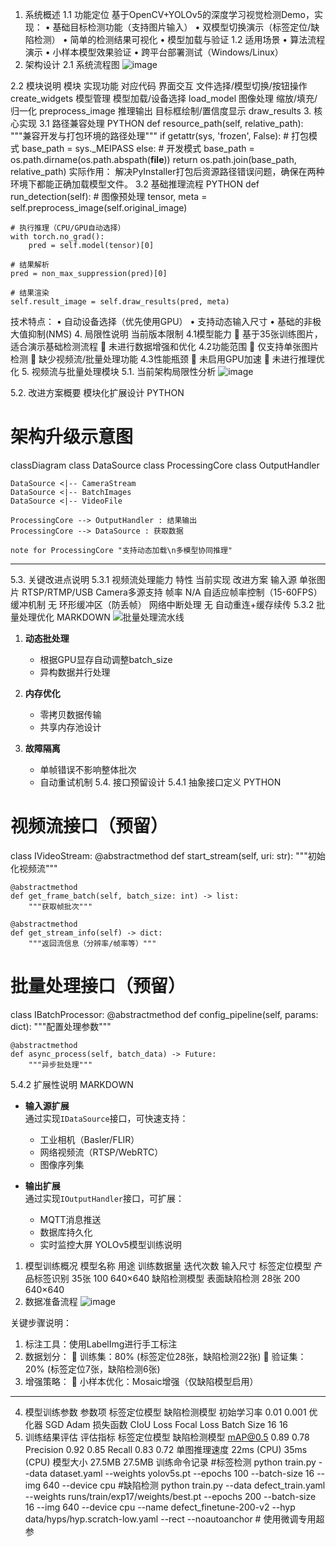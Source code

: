 1. 系统概述
1.1 功能定位
基于OpenCV+YOLOv5的深度学习视觉检测Demo，实现：
•	基础目标检测功能（支持图片输入）
•	双模型切换演示（标签定位/缺陷检测）
•	简单的检测结果可视化
•	模型加载与验证
1.2 适用场景
•	算法流程演示
•	小样本模型效果验证
•	跨平台部署测试（Windows/Linux）
2. 架构设计
2.1 系统流程图
 ![image](https://github.com/user-attachments/assets/1656e3d6-c1fb-4b8b-a1e3-acf8ba4d0b31)

2.2 模块说明
模块	实现功能	对应代码
界面交互	文件选择/模型切换/按钮操作	create_widgets
模型管理	模型加载/设备选择	load_model
图像处理	缩放/填充/归一化	preprocess_image
推理输出	目标框绘制/置信度显示	draw_results
3. 核心实现
3.1 路径兼容处理
PYTHON
def resource_path(self, relative_path):
    """兼容开发与打包环境的路径处理"""
    if getattr(sys, 'frozen', False):  # 打包模式
        base_path = sys._MEIPASS
    else:                             # 开发模式
        base_path = os.path.dirname(os.path.abspath(__file__))
    return os.path.join(base_path, relative_path)
实际作用：
解决PyInstaller打包后资源路径错误问题，确保在两种环境下都能正确加载模型文件。
3.2 基础推理流程
PYTHON
def run_detection(self):
    # 图像预处理
    tensor, meta = self.preprocess_image(self.original_image)
    
    # 执行推理（CPU/GPU自动选择）
    with torch.no_grad():
        pred = self.model(tensor)[0]
    
    # 结果解析
    pred = non_max_suppression(pred)[0]
    
    # 结果渲染
    self.result_image = self.draw_results(pred, meta)
技术特点：
•	自动设备选择（优先使用GPU）
•	支持动态输入尺寸
•	基础的非极大值抑制(NMS)
4. 局限性说明
当前版本限制
4.1模型能力
	基于35张训练图片，适合演示基础检测流程
	未进行数据增强和优化
4.2功能范围
	仅支持单张图片检测
	缺少视频流/批量处理功能
4.3性能瓶颈
	未启用GPU加速
	未进行推理优化
5.	视频流与批量处理模块
5.1. 当前架构局限性分析
 ![image](https://github.com/user-attachments/assets/c3dfecbd-84b6-4b02-ae69-3e9a85e4992f)

5.2. 改进方案概要
模块化扩展设计
PYTHON
# 架构升级示意图
classDiagram
    class DataSource
    class ProcessingCore
    class OutputHandler
    
    DataSource <|-- CameraStream
    DataSource <|-- BatchImages
    DataSource <|-- VideoFile
    
    ProcessingCore --> OutputHandler : 结果输出
    ProcessingCore --> DataSource : 获取数据
    
    note for ProcessingCore "支持动态加载\n多模型协同推理"

________________________________________
5.3. 关键改进点说明
5.3.1 视频流处理能力
特性	当前实现	改进方案
输入源	单张图片	RTSP/RTMP/USB Camera多源支持
帧率	N/A	自适应帧率控制（15-60FPS）
缓冲机制	无	环形缓冲区（防丢帧）
网络中断处理	无	自动重连+缓存续传
5.3.2 批量处理优化
MARKDOWN
![批量处理流水线](data:image/png;base64,...)
1. **动态批处理**  
   - 根据GPU显存自动调整batch_size
   - 异构数据并行处理

2. **内存优化**  
   - 零拷贝数据传输
   - 共享内存池设计

3. **故障隔离**  
   - 单帧错误不影响整体批次
   - 自动重试机制
5.4. 接口预留设计
5.4.1 抽象接口定义
PYTHON
# 视频流接口（预留）
class IVideoStream:
    @abstractmethod
    def start_stream(self, uri: str):
        """初始化视频流"""
    
    @abstractmethod
    def get_frame_batch(self, batch_size: int) -> list:
        """获取帧批次"""
    
    @abstractmethod
    def get_stream_info(self) -> dict:
        """返回流信息（分辨率/帧率等）"""

# 批量处理接口（预留）    
class IBatchProcessor:
    @abstractmethod
    def config_pipeline(self, params: dict):
        """配置处理参数"""
    
    @abstractmethod
    def async_process(self, batch_data) -> Future:
        """异步批处理"""
5.4.2 扩展性说明
MARKDOWN
- **输入源扩展**  
  通过实现`IDataSource`接口，可快速支持：
  - 工业相机（Basler/FLIR）
  - 网络视频流（RTSP/WebRTC）
  - 图像序列集

- **输出扩展**  
  通过实现`IOutputHandler`接口，可扩展：
  - MQTT消息推送
  - 数据库持久化
  - 实时监控大屏
YOLOv5模型训练说明
1. 模型训练概况
模型名称	用途	训练数据量	迭代次数	输入尺寸
标签定位模型	产品标签识别	35张	100	640×640
缺陷检测模型	表面缺陷检测	28张	200	640×640
2. 数据准备流程
 ![image](https://github.com/user-attachments/assets/9f3a10c1-2c7d-4d4b-b796-9ba520eb598a)

关键步骤说明：
1.	标注工具：使用LabelImg进行手工标注
2.	数据划分：
	训练集：80% (标签定位28张，缺陷检测22张)
	验证集：20% (标签定位7张，缺陷检测6张)
3.	增强策略：
	小样本优化：Mosaic增强（仅缺陷模型启用）
________________________________________
4. 模型训练参数
参数项	标签定位模型	缺陷检测模型
初始学习率	0.01	0.001
优化器	SGD	Adam
损失函数	CIoU Loss	Focal Loss
Batch Size	16	16
5. 训练结果评估
评估指标	标签定位模型	缺陷检测模型
mAP@0.5	0.89	0.78
Precision	0.92	0.85
Recall	0.83	0.72
单图推理速度	22ms (CPU)	35ms (CPU)
模型大小	27.5MB	27.5MB
训练命令记录
#标签检测
python train.py --data dataset.yaml --weights yolov5s.pt --epochs 100 --batch-size 16 --img 640 --device cpu
#缺陷检测
python train.py --data defect_train.yaml --weights runs/train/exp17/weights/best.pt --epochs 200 --batch-size 16 --img 640 --device cpu --name defect_finetune-200-v2 --hyp data/hyps/hyp.scratch-low.yaml --rect --noautoanchor  # 使用微调专用超参




